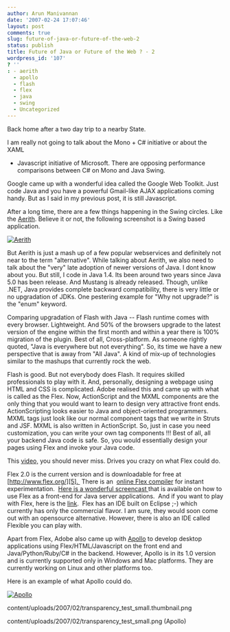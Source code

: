 ```yaml
---
author: Arun Manivannan
date: '2007-02-24 17:07:46'
layout: post
comments: true
slug: future-of-java-or-future-of-the-web-2
status: publish
title: Future of Java or Future of the Web ? - 2
wordpress_id: '107'
? ''
: - aerith
  - apollo
  - flash
  - flex
  - java
  - swing
  - Uncategorized
---
```


Back home after a two day trip to a nearby State.

I am really not going to talk about the Mono + C# initiative or about the XAML
+ Javascript initiative of Microsoft. There are opposing performance
comparisons between C# on Mono and Java Swing.

Google came up with a wonderful idea called the Google Web Toolkit. Just code
Java and you have a powerful Gmail-like AJAX applications coming handy. But as
I said in my previous post, it is still Javascript.

After a long time, there are a few things happening in the Swing circles. Like
the [Aerith][1]. Believe it or not, the following screenshot is a Swing based
application.

[![Aerith][2]][3]

But Aerith is just a mash up of a few popular webservices and definitely not
near to the term "alternative". While talking about Aerith, we also need to
talk about the "very" late adoption of newer versions of Java. I dont know
about you. But still, I code in Java 1.4. Its been around two years since Java
5.0 has been release. And Mustang is already released. Though, unlike .NET,
Java provides complete backward compatibility, there is very little or no
upgradation of JDKs. One pestering example for "Why not upgrade?" is the
"enum" keyword.

Comparing upgradation of Flash with Java -- Flash runtime comes with every
browser. Lightweight. And 50% of the browsers upgrade to the latest version of
the engine within the first month and within a year there is 100% migration of
the plugin. Best of all, Cross-platform. As someone rightly quoted, "Java is
everywhere but not everything". So, its time we have a new perspective that is
away from "All Java". A kind of mix-up of technologies similar to the mashups
that currently rock the web.

Flash is good. But not everybody does Flash. It requires skilled professionals
to play with it. And, personally, designing a webpage using HTML and CSS is
complicated. Adobe realised this and came up with what is called as the Flex.
Now, ActionScript and the MXML components are the only thing that you would
want to learn to design very attractive front ends. ActionScripting looks
easier to Java and object-oriented programmers. MXML tags just look like our
normal component tags that we write in Struts and JSF. MXML is also written in
ActionScript. So, just in case you need customization, you can write your own
tag components !!! Best of all, all your backend Java code is safe. So, you
would essentially design your pages using Flex and invoke your Java code.

This [video,][4] you should never miss. Drives you crazy on what Flex could
do.

Flex 2.0 is the current version and is downloadable for free at
[http://www.flex.org/][5].  There is an  [online Flex compiler][6] for instant
experimentation.  [Here is a wonderful screencast ][7]that is available on how
to use Flex as a front-end for Java server applications.  And if you want to
play with Flex, here is the [link][8].  Flex has an IDE built on Eclipse ;-)
which currently has only the commercial flavor. I am sure, they would soon
come out with an opensource alternative. However, there is also an IDE called
Flexible you can play with.

Apart from Flex, Adobe also came up with [Apollo][9] to develop desktop
applications using Flex/HTML/Javascript on the front end and
Java/Python/Ruby/C# in the backend. However, Apollo is in its 1.0 version and
is currently supported only in Windows and Mac platforms. They are currently
working on Linux and other platforms too.

Here is an example of what Apollo could do.

[![Apollo][10]][11]

   [1]: https://aerith.dev.java.net/

   [2]: http://www.arunma.com/wp-content/uploads/2007/02/aerith4.thumbnail.png

   [3]: http://www.arunma.com/wp-content/uploads/2007/02/aerith4.png (Aerith)

   [4]: http://www.jamesward.org/wordpress/2007/01/11/screencast-the-web-sig/

   [5]: http://www.flex.org/

   [6]: http://try.flex.org/

   [7]: http://www.adobe.com/devnet/flex/articles/flexjava.html

   [8]: http://www.adobe.com/support/documentation/en/flex/2/install.html

   [9]: http://labs.adobe.com/wiki/index.php/Apollo:developerfaq

   [10]: http://www.arunma.com/wp-
content/uploads/2007/02/transparency_test_small.thumbnail.png

   [11]: http://www.arunma.com/wp-
content/uploads/2007/02/transparency_test_small.png (Apollo)


